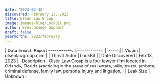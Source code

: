 ```yaml
---
date: '2023-02-13'
discovered: February 13, 2023
title: Olsen Law Group
image: images/blog/LockBit.png
author: Breachsense Support
draft: false
yearmonths: 2023/february
---
```



| Data Breach Report
------------:     |:-------------:    | :-----:|
| Victim      | olsenlawgroup.com      | 
| Threat Actor      | LockBit      | 
| Date Discovered      | Feb 13, 2023      | 
| Description      | Olsen Law Group is a four lawyer firm located in Orlando, Florida practicing in the areas of real estate, wills, trusts, probate, criminal defense, family law, personal injury and litigation.       | 
| Leak Size      | Unknown      | 


